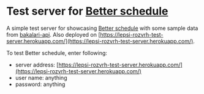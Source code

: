 # Test server for [Better schedule](https://github.com/vitSkalicky/lepsi-rozvrh)

A simple test server for showcasing [Better schedule](https://github.com/vitSkalicky/lepsi-rozvrh) with some sample data from [bakalari-api](https://github.com/bakalari-api/bakalari-api). Also deployed on [https://lepsi-rozvrh-test-server.herokuapp.com/](https://lepsi-rozvrh-test-server.herokuapp.com/).

To test Better schedule, enter following:

- server address: [https://lepsi-rozvrh-test-server.herokuapp.com/](https://lepsi-rozvrh-test-server.herokuapp.com/)
- user name: anything
- password: anything
